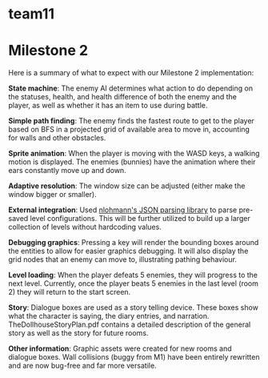 # team11

# Milestone 2
Here is a summary of what to expect with our Milestone 2 implementation:

**State machine**: The enemy AI determines what action to do depending on the statuses, health, and health difference of both the enemy and the player, as well as whether it has an item to use during battle.

**Simple path finding**:
The enemy finds the fastest route to get to the player based on BFS in a projected grid of available area to move in, accounting for walls and other obstacles. 

**Sprite animation**:
When the player is moving with the WASD keys, a walking motion is displayed. The enemies (bunnies) have the animation where their ears constantly move up and down. 

**Adaptive resolution**:
The window size can be adjusted (either make the window bigger or smaller). 

**External integration**: Used [nlohmann's JSON parsing library](https://github.com/nlohmann/json) to parse pre-saved level configurations.  This will be further utilized to build up a larger collection of levels without hardcoding values.

**Debugging graphics**:
Pressing a key will render the bounding boxes around the entities to allow for easier graphics debugging. It will also display the grid nodes that an enemy can move to, illustrating pathing behaviour.

**Level loading**:
When the player defeats 5 enemies, they will progress to the next level. Currently, once the player beats 5 enemies in the last level (room 2) they will return to the start screen. 

**Story**:
Dialogue boxes are used as a story telling device. These boxes show what the character is saying, the diary entries, and narration. TheDollhouseStoryPlan.pdf contains a detailed description of the general story as well as the story for future rooms. 

**Other information**:
Graphic assets were created for new rooms and dialogue boxes. 
Wall collisions (buggy from M1) have been entirely rewritten and are now bug-free and far more versatile. 
